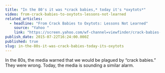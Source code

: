 ```yaml
---
title: "In the 80's it was *crack babies,* today it's *oxytots*"
video: from-crack-babies-to-oxytots-lessons-not-learned
related_articles:
  - headline: "From Crack Babies to Oxytots: Lessons Not Learned"
    source: "Yahoo "
    link: "https://screen.yahoo.com/wf-channel=viewfinder/crack-babies-oxytots-lessons-not-120000652.html"
publish_date: 2015-07-22T16:24:00.000Z
published: true
slug: in-the-80s-it-was-crack-babies-today-its-oxytots
---
```

In the 80s, the media warned that we would be plagued by “crack babies.” They were wrong. Today, the media is sounding a similar alarm.

